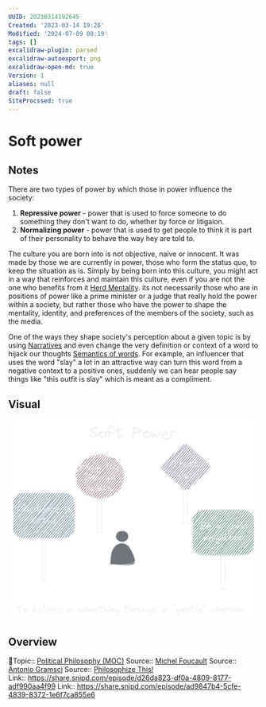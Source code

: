 ```yaml
---
UUID: 20230314192645
Created: '2023-03-14 19:26'
Modified: '2024-07-09 08:19'
tags: []
excalidraw-plugin: parsed
excalidraw-autoexport: png
excalidraw-open-md: true
Version: 1
aliases: null
draft: false
SiteProcssed: true
---
```


# Soft power 

## Notes
There are two types of power by which those in power influence the society:
1. **Repressive power** - power that is used to force someone to do something they don't want to do, whether by force or litigaion.
2. **Normalizing power** - power that is used to get people to think it is part of their personality to behave the way hey are told to. 

The culture you are born into is not objective, naïve or innocent. It was made by those we are currently in power, those who form the status quo, to keep the situation as is. Simply by being born into this culture, you might act in a way that reinforces and maintain this culture, even if you are not the one who benefits from it [Herd Mentality](/notes/social-environment.md).  its not necessarily those who are in positions of power like a prime minister or a judge that really hold the power within a society, but rather those who have the power to shape the mentality, identity, and preferences of the members of the society, such as the media.

One of the ways they shape society's perception about a given topic is by using [Narratives](/notes/narratives.md) and even change the very definition or context of a word to hijack our thoughts [Semantics of words](/notes/semantics-of-words.md). For example, an influencer that uses the word "slay" a lot in an attractive way can turn this word from a negative context to a positive ones, suddenly we can hear people say things like "this outfit is slay" which is meant as a compliment. 

## Visual

![Soft power.webp](/notes/soft-power.webp)

## Overview
🔼Topic:: [Political Philosophy (MOC)](/mocs/political-philosophy-moc.md)
Source:: [Michel Foucault](/notes/michel-foucault.md)
Source:: [Antonio Gramsci](/notes/antonio-gramsci.md)
Source:: [Philosophize This!](/notes/philosophize-this.md)  
Link:: https://share.snipd.com/episode/d26da823-df0a-4809-8177-adf990aa4f99
Link:: https://share.snipd.com/episode/ad9847b4-5cfe-4839-8372-1e6f7ca855e6

